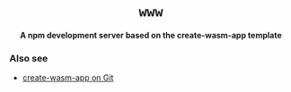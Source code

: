 <div align="center">

  <h1><code>www</code></h1>

  <strong>A npm development server based on the <strong>create-wasm-app</strong> template</strong>

  <!--<p>-->
  <!--  <a href="https://travis-ci.org/rustwasm/create-wasm-app"><img src="https://img.shields.io/travis/rustwasm/create-wasm-app.svg?style=flat-square" alt="Build Status" /></a>-->
  <!--</p>-->

</div>

### Also see

- [create-wasm-app on Git](https://github.com/rustwasm/create-wasm-app)
